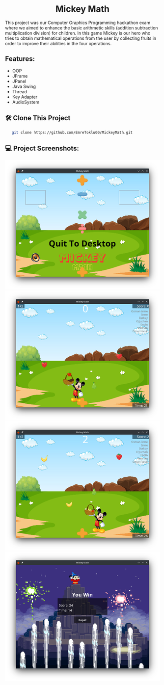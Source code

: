<h1 align="center" id="title">Mickey Math</h1>

<p id="description">This project was our Computer Graphics Programming hackathon exam where we aimed to enhance the basic arithmetic skills (addition subtraction multiplication division) for children. In this game Mickey is our hero who tries to obtain mathematical operations from the user by collecting fruits in order to improve their abilities in the four operations.</p>

<h2>Features:</h2>

*   OOP
*   JFrame
*   JPanel
*   Java Swing
*   Thread
*   Key Adapter
*   AudioSystem

<h2>🛠️ Clone This Project</h2>

```bash
   git clone https://github.com/EmreToklu00/MickeyMath.git
```

<h2>💻 Project Screenshots:</h2>

<img src="https://github.com/EmreToklu00/MickeyMath/blob/master/Github/welcome.png" alt="project-screenshot">
<img src="https://github.com/EmreToklu00/MickeyMath/blob/master/Github/ingame1.png" alt="project-screenshot">
<img src="https://github.com/EmreToklu00/MickeyMath/blob/master/Github/ingame2.png" alt="project-screenshot">
<img src="https://github.com/EmreToklu00/MickeyMath/blob/master/Github/youwin.png" alt="project-screenshot">
